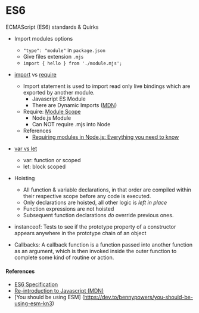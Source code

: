 # ES6
ECMAScript (ES6) standards & Quirks

- Import modules options
  - ```"type": "module"``` in ```package.json ```
  - Give files extension ```.mjs```
  - ```import { hello } from './module.mjs';```

- [import](https://developer.mozilla.org/en-US/docs/Web/JavaScript/Reference/Statements/import) vs [require](https://nodejs.org/api/modules.html)
  - Import statement is used to import read only live bindings which are exported by another module.
    - Javascript ES Module
    - There are Dynamic Imports ([MDN](https://developer.mozilla.org/en-US/docs/Web/JavaScript/Reference/Statements/import))
  - Require: [Module Scope](https://nodejs.org/api/modules.html)
    - Node.js Module
    - Can NOT require .mjs into Node
  - References
    - [Requiring modules in Node.js: Everything you need to know](https://www.freecodecamp.org/news/requiring-modules-in-node-js-everything-you-need-to-know-e7fbd119be8/)

- [var vs let](https://www.geeksforgeeks.org/difference-between-var-and-let-in-javascript/)
  - var: function or scoped
  - let: block scoped

- Hoisting
  - All function & variable declarations, in that order are compiled within their respective scope before any code is executed.
  - Only declarations are hoisted, all other logic is *left in place*
  - Function expressions are not hoisted
  - Subsequent function declarations *do* override previous ones.

- instanceof: Tests to see if the prototype property of a constructor appears anywhere in the prototype chain of an object

- Callbacks: A callback function is a function passed into another function as an argument, which is then invoked inside the outer function to complete some kind of routine or action.

#### References
- [ES6 Specification](https://262.ecma-international.org/6.0/)
- [Re-introduction to Javascript (MDN)](https://developer.mozilla.org/en-US/docs/Web/JavaScript/A_re-introduction_to_JavaScript)
- [You should be using ESM] (https://dev.to/bennypowers/you-should-be-using-esm-kn3)
